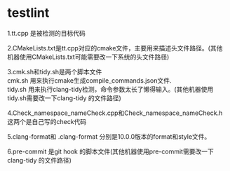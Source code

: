# testlint

1.tt.cpp  是被检测的目标代码

2.CMakeLists.txt是tt.cpp对应的cmake文件，主要用来描述头文件路径。(其他机器使用CMakeLists.txt可能需要改一下系统的头文件路径)

3.cmk.sh和tidy.sh是两个脚本文件  
cmk.sh 用来执行cmake生成compile_commands.json文件.  
tidy.sh 用来执行clang-tidy检测，命令参数太长了懒得输入。(其他机器使用tidy.sh需要改一下clang-tidy 的文件路径)

4.Check_namespace_nameCheck.cpp和Check_namespace_nameCheck.h  
这两个是自己写的check代码  

5.clang-format和 .clang-format 分别是10.0.0版本的format和style文件。  

6.pre-commit 是git hook 的脚本文件(其他机器使用pre-commit需要改一下clang-tidy 的文件路径)
